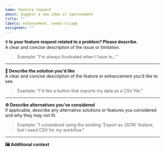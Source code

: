 ```yaml
---
name: Feature request
about: Suggest a new idea or improvement
title: ""
labels: enhancement, needs-triage
assignees: ""
---
```


**💡 Is your feature request related to a problem? Please describe.**  
A clear and concise description of the issue or limitation.  
> Example: "I'm always frustrated when I have to..."

---

**🚀 Describe the solution you'd like**  
A clear and concise description of the feature or enhancement you’d like to see.  
> Example: "I'd like a button that exports my data as a CSV file."

---

**⚙️ Describe alternatives you’ve considered**  
If applicable, describe any alternative solutions or features you considered and why they may not fit.  
> Example: "I considered using the existing 'Export as JSON' feature, but I need CSV for my workflow."

---

**🖼️ Additional context**
